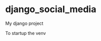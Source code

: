 # django_social_media

My django project

To startup the venv

```source venv/scripts/activate

```
